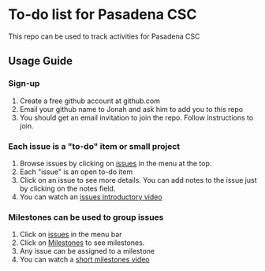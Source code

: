 # To-do list for Pasadena CSC

This repo can be used to track activities for Pasadena CSC

## Usage Guide

### Sign-up

1. Create a free github account at github.com
2. Email your github name to Jonah and ask him to add you to this repo
3. You should get an email invitation to join the repo.  Follow instructions to join.

### Each issue is a "to-do" item or small project
1. Browse issues by clicking on [issues](https://github.com/Pasadena-Complete-Streets-Coalition/todo/issues) in the menu at the top.
2. Each "issue" is an open to-do item
3. Click on an issue to see more details.  You can add notes to the issue just by clicking on the notes field.
4. You can watch an [issues introductory video](https://youtu.be/TKJ4RdhyB5Y?si=TuhBOAM5dnNj-kWl)

### Milestones can be used to group issues
1. Click on [issues](https://github.com/Pasadena-Complete-Streets-Coalition/todo/issues) in the menu bar
2. Click on [Milestones](https://github.com/Pasadena-Complete-Streets-Coalition/todo/milestones) to see milestones.
3. Any issue can be assigned to a milestone
4. You can watch a [short milestones video](https://www.youtube.com/shorts/3PrCC3nvFnw)
